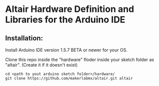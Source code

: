 # Altair Hardware Definition and Libraries for the Arduino IDE

## Installation:

Install Arduino IDE version 1.5.7 BETA or newer for your OS.

Clone this repo inside the "hardware" floder inside your sketch folder as "altair".
(Create it if it doesn't exist)

```
cd <path to yout arduino sketch folder>/hardware/
git clone https://github.com/makerlabmx/altair.git altair
```
